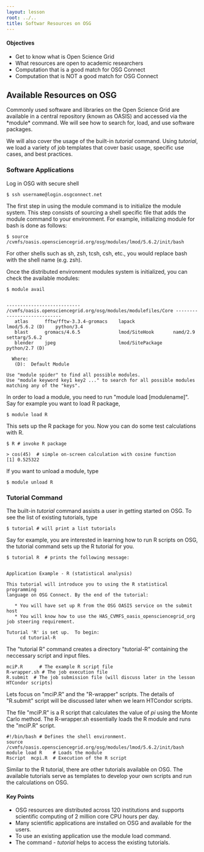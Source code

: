 ```yaml
---
layout: lesson
root: ../..
title: Softwar Resources on OSG 
---
```

<div class="objectives" markdown="1">

#### Objectives
*   Get to know what is Open Science Grid
*   What resources are open to academic researchers
*   Computation that is a good match for OSG Connect
*   Computation that is NOT a good match for OSG Connect

</div>

<h2> Available Resources on OSG </h2> 
Commonly used software and libraries on the Open Science Grid are available in a
central repository (known as OASIS) and accessed via the *module* command. We will see how to 
search for, load, and use software packages.

We will also cover the usage of the built-in *tutorial* command. Using *tutorial*,
we load a variety of job templates that cover basic usage, specific use cases, and best practices.

<h3> Software Applications </h3>

Log in OSG with secure shell  

~~~
$ ssh username@login.osgconnect.net
~~~


The first step in using the module command is to initialize the module system.  This 
step consists of sourcing a shell specific file that adds the module command 
to your environment. For example, initializing module for bash is done as follows:

~~~
$ source /cvmfs/oasis.opensciencegrid.org/osg/modules/lmod/5.6.2/init/bash
~~~

For other shells such as sh, zsh, tcsh, csh, etc., you would replace bash with the shell name (e.g. zsh).


Once the distributed environment modules system is initialized, you can check the 
available modules: 

~~~
$ module avail
 
 
--------------------------- /cvmfs/oasis.opensciencegrid.org/osg/modules/modulefiles/Core ----------------------------
   atlas      fftw/fftw-3.3.4-gromacs    lapack              lmod/5.6.2 (D)    python/3.4
   blast      gromacs/4.6.5              lmod/SiteHook       namd/2.9          settarg/5.6.2
   blender    jpeg                       lmod/SitePackage    python/2.7 (D)
 
  Where:
   (D):  Default Module
 
Use "module spider" to find all possible modules.
Use "module keyword key1 key2 ..." to search for all possible modules matching any of the "keys".
~~~

In order to load a module, you need to run "module load [modulename]".  Say for
example you want to load R package, 

~~~
$ module load R 
~~~

This sets up the R package for you. Now you can do some test calculations with R. 

~~~
$ R # invoke R package

> cos(45)  # simple on-screen calculation with cosine function
[1] 0.525322

~~~

If you want to unload a module, type 

~~~
$ module unload R 
~~~

<h3> Tutorial Command </h3> 

The built-in *tutorial* command assists a user in getting started on 
OSG.  To see the list of existing tutorials, type

~~~
$ tutorial # will print a list tutorials
~~~

Say for example, you are interested in learning how to run R scripts on OSG, the 
tutorial command sets up the R tutorial for you. 

~~~
$ tutorial R  # prints the following message:


Application Example - R (statistical analysis)

This tutorial will introduce you to using the R statistical programming
language on OSG Connect. By the end of the tutorial:

   * You will have set up R from the OSG OASIS service on the submit host
   * You will know how to use the HAS_CVMFS_oasis_opensciencegrid_org job steering requirement. 

Tutorial 'R' is set up.  To begin:
     cd tutorial-R
~~~ 

The "tutorial R" command creates a directory "tutorial-R" containing the neccessary script and input files. 

~~~
mciP.R      # The example R script file
R-wrapper.sh # The job execution file 
R.submit  # The job submission file (will discuss later in the lesson HTCondor scripts)
~~~

Lets focus on "mciP.R" and the "R-wrapper" scripts. The details of "R.submit" script 
will be discussed later when we learn HTCondor scripts.  

The file "mciP.R" is a R script that calculates the value of *pi* using the Monte Carlo
method.  The R-wrapper.sh essentially loads the R module and runs the "mciP.R" 
script. 

~~~
#!/bin/bash # Defines the shell environment.
source /cvmfs/oasis.opensciencegrid.org/osg/modules/lmod/5.6.2/init/bash
module load R    # Loads the module 
Rscript  mcpi.R  # Execution of the R script
~~~

Similar to the R tutorial, there are other tutorials available on OSG. The available 
tutorials serve as templates to develop your own scripts and run the 
calculations on OSG. 

<div class="keypoints" markdown="1">

#### Key Points
*   OSG resources are distributed across 120 institutions and  supports scientific computing of 2 million core CPU hours per day.   
*   Many scientific applications are installed on OSG and available for the users. 
*   To use an existing application use the module load command. 
*   The command - *tutorial* helps to access the existing tutorials.  
</div>



